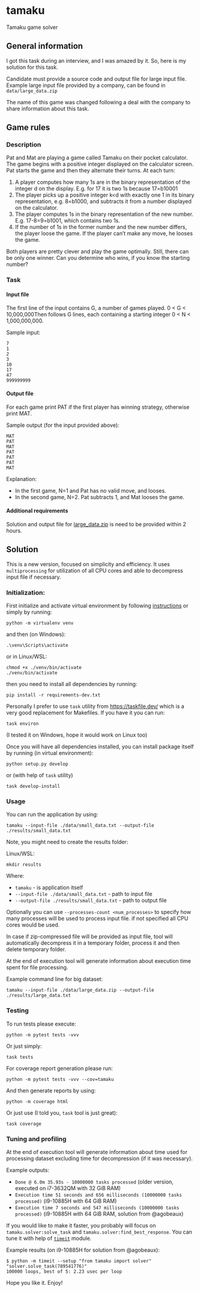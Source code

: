 # tamaku
Tamaku game solver

## General information

I got this task during an interview, and I was amazed by it. So, here is my solution for this task.

Candidate must provide a source code and output file for large input file. 
Example large input file provided by a company, can be found in `data/large_data.zip`

The name of this game was changed following a deal with the company to share information about this task.

## Game rules

### Description

Pat and Mat are playing a game called Tamaku on their pocket calculator. The game begins
with a positive integer displayed on the calculator screen. Pat starts the game and then they
alternate their turns. At each turn:

1. A player computes how many 1s are in the binary representation of the integer d on the
display. E.g. for 17 it is two 1s because 17=b10001
2. The player picks up a positive integer k<d with exactly one 1 in its binary representation,
e.g. 8=b1000, and subtracts it from a number displayed on the calculator.
3. The player computes 1s in the binary representation of the new number. E.g.
17-8=9=b1001, which contains two 1s.
4. If the number of 1s in the former number and the new number differs, the player loose the
game. If the player can’t make any move, he looses the game.

Both players are pretty clever and play the game optimally. Still, there can be only one
winner. Can you determine who wins, if you know the starting number?

### Task

#### Input file

The first line of the input contains G, a number of games played. 0 < G < 10,000,000Then
follows G lines, each containing a starting integer 0 < N < 1,000,000,000.

Sample input:

```
7
1
2
3
10
17
47
999999999
```

#### Output file

For each game print PAT if the first player has winning strategy, otherwise print MAT.

Sample output (for the input provided above):

```
MAT
PAT
MAT
PAT
PAT
PAT
MAT
```

Explanation:

- In the first game, N=1 and Pat has no valid move, and looses.
- In the second game, N=2. Pat subtracts 1, and Mat looses the game.

#### Additional requirements

Solution and output file for [large_data.zip](./data/large_data.zip) is 
need to be provided within 2 hours.

## Solution

This is a new version, focused on simplicity and efficiency. It uses `multiprocessing` for utilization of all CPU 
cores and able to decompress input file if necessary.

### Initialization:

First initialize and activate virtual environment by 
following [instructions](https://docs.python.org/3/library/venv.html) or simply by running:

```shell
python -m virtualenv venv
```

and then (on Windows):

```shell
.\venv\Scripts\activate
```

or in Linux/WSL:

```shell
chmod +x ./venv/bin/activate
./venv/bin/activate
```

then you need to install all dependencies by running:

```shell
pip install -r requirements-dev.txt
```

Personally I prefer to use `task` utility from https://taskfile.dev/ which is a very good replacement 
for Makefiles. If you have it you can run:

```shell
task environ
```

(I tested it on Windows, hope it would work on Linux too)

Once you will have all dependencies installed, you can install package itself by running (in virtual environment):

```shell
python setup.py develop
```

or (with help of `task` utility)

```shell
task develop-install
```

### Usage

You can run the application by using:

```shell
tamaku --input-file ./data/small_data.txt --output-file ./results/small_data.txt
```

Note, you might need to create the results folder:

Linux/WSL:

```shell
mkdir results
```

Where:

- `tamaku` - is application itself
- `--input-file ./data/small_data.txt` - path to input file
- `--output-file ./results/small_data.txt` - path to output file

Optionally you can use `--processes-count <num_processes>` to specify how many processes will be used 
to process input file. if not specified all CPU cores would be used. 

In case if zip-compressed file will be provided as input file, tool will automatically 
decompress it in a temporary folder, process it and then delete temporary folder.

At the end of execution tool will generate information about execution time spent for file 
processing.

Example command line for big dataset:

```shell
tamaku --input-file ./data/large_data.zip --output-file ./results/large_data.txt
```

### Testing

To run tests please execute:

```shell
python -m pytest tests -vvv
```

Or just simply:

```shell
task tests
```

For coverage report generation please run:

```shell
python -m pytest tests -vvv --cov=tamaku
```

And then generate reports by using:

```shell
python -m coverage html
```

Or just use (I told you, `task` tool is just great):

```shell
task coverage
```

### Tuning and profiling

At the end of execution tool will generate information about time used for processing dataset 
excluding time for decompression (if it was necessary).

Example outputs:

- `Done @ 6.0m 35.93s - 10000000 tasks processed` (older version, executed on i7-3632QM with 32 GiB RAM)
- `Execution time 51 seconds and 656 milliseconds (10000000 tasks processed)` (i9-10885H with 64 GiB RAM)
- `Execution time 7 seconds and 547 milliseconds (10000000 tasks processed)` (i9-10885H with 64 GiB RAM, solution from @agobeaux)

If you would like to make it faster, you probably will focus on 
`tamaku.solver:solve_task` and `tamaku.solver:find_best_response`. You can tune it with help of 
[`timeit`](https://docs.python.org/3/library/timeit.html) module.

Example results (on i9-10885H for solution from @agobeaux):

```
$ python -m timeit --setup "from tamaku import solver" "solver.solve_task(789541776)"
100000 loops, best of 5: 2.23 usec per loop
```

Hope you like it. Enjoy!

